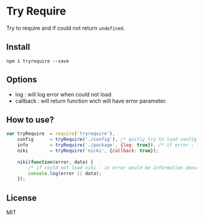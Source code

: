 # Try Require

Try to require and if could not return `undefined`.

## Install

```
npm i tryrequire --save
```

## Options

- log       : will log error when could not load
- callback  : will return function wich will have error parameter.

## How to use?

```js
var tryRequire  = require('tryrequire'),
    config      = tryRequire('./config'), /* quitly try to load config */
    info        = tryRequire('./package', {log: true}), /* if error - log it */
    niki        = tryRequire('nicki', {callback: true});
    
    niki(function(error, data) {
        /* if could not load niki - in error would be information about it */
        console.log(error || data);
    });
```

## License

MIT
